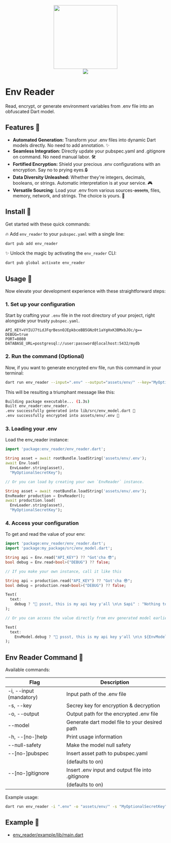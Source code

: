 <p align="center">
  <img src='https://user-images.githubusercontent.com/45191605/274121951-21239cc4-37b3-4dd2-864f-d5f528da4e22.png' width=200 height=200/>
  <br>
  <a href='https://pub.dev/packages/env_reader'><img src='https://img.shields.io/pub/v/env_reader.svg?logo=flutter&color=blue&style=flat-square'/></a>
</p>

# Env Reader
Read, encrypt, or generate environment variables from .env file into an obfuscated Dart model.

## Features 🚀
- **Automated Generation:** Transform your .env files into dynamic Dart models directly. No need to add annotation. ✨
- **Seamless Integration:** Directly update your pubspec.yaml and .gitignore on command. No need manual labor. 🛠️ 
- **Fortified Encryption:** Shield your precious .env configurations with an encryption. Say no to prying eyes.🔒  
- **Data Diversity Unleashed:** Whether they're integers, decimals, booleans, or strings. Automatic interpretation is at your service. 🎮
- **Versatile Sourcing**: Load your .env from various sources-~~assets~~, files, memory, network, and strings. The choice is yours. 🔄

## Install 🚀
Get started with these quick commands:

🔥 Add `env_reader` to your `pubspec.yaml` with a single line: 
```bash
dart pub add env_reader
```
  
✨ Unlock the magic by activating the `env_reader` CLI:
```bash
dart pub global activate env_reader
```

## Usage 🚀
Now elevate your development experience with these straightforward steps:

### 1. Set up your configuration
Start by crafting your `.env` file in the root directory of your project, right alongside your trusty `pubspec.yaml`.
```env
API_KEY=VYIUJ7tLdJFqrBesnOJEpkbceBB5GNz0t1aYgHxK3BMxbJOc/g==
DEBUG=true
PORT=8080
DATABASE_URL=postgresql://user:password@localhost:5432/mydb
```

### 2. Run the command (Optional)
Now, if you want to generate encrypted env file, run this command in your terminal:
```bash
dart run env_reader --input=".env" --output="assets/env/" --key="MyOptionalSecretKey" --model="lib/src/env_model.dart" --null-safety
```
This will be resulting a triumphant message like this:
```bash
Building package executable... (1.3s)
Built env_reader:env_reader.
.env successfully generated into lib/src/env_model.dart 🎉
.env successfully encrypted into assets/env/.env 🚀
```

### 3. Loading your .env
Load the env_reader instance:
```dart
import 'package:env_reader/env_reader.dart';

String asset = await rootBundle.loadString('assets/env/.env');
await Env.load(
  EnvLoader.string(asset),
  "MyOptionalSecretKey");

// Or you can load by creating your own `EnvReader` instance.

String asset = await rootBundle.loadString('assets/env/.env');
EnvReader production = EnvReader();
await production.load(
  EnvLoader.string(asset),
  "MyOptionalSecretKey");
```
### 4. Access your configuration
To get and read the value of your env:
```dart
import 'package:env_reader/env_reader.dart';
import 'package:my_package/src/env_model.dart';

String api = Env.read("API_KEY") ?? "Got'cha 😎";
bool debug = Env.read<bool>("DEBUG") ?? false;

// If you make your own instance, call it like this

String api = production.read("API_KEY") ?? "Got'cha 😎";
bool debug = production.read<bool>("DEBUG") ?? false;

Text(
  text:
    debug ? "🤫 pssst, this is my api key y'all \n\n $api" : "Nothing to see here 🤪",
);

// Or you can access the value directly from env generated model earlier

Text(
  text:
    EnvModel.debug ? "🤫 pssst, this is my api key y'all \n\n ${EnvModel.apiKey}" : "Nothing to see here 🤪",
);
```

## Env Reader Command 🚀
Available commands:

| Flag                     | Description                                                  |
|--------------------------|--------------------------------------------------------------|
| -i, --input (mandatory)  | Input path of the .env file                                  |
| -s, --key                | Secrey key for encryption & decryption                       |
| -o, --output             | Output path for the encrypted .env file                      |
| --model                  | Generate dart model file to your desired path                |
| -h, --[no-]help          | Print usage information                                      |
| --null-safety            | Make the model null safety                                   |
| --[no-]pubspec           | Insert asset path to pubspec.yaml                            |
|                          | (defaults to on)                                             |
| --[no-]gitignore         | Insert .env input and output file into .gitignore            |
|                          | (defaults to on)                                             |

Example usage:
```bash
dart run env_reader -i ".env" -o "assets/env/" -s "MyOptionalSecretKey" --model="lib/src/env_model.dart" --null-safety
```


## Example 🚀

- <a href="https://github.com/Nialixus/env_reader/blob/main/example/lib/main.dart">env_reader/example/lib/main.dart</a>
